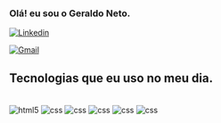 

### Olá! eu sou o Geraldo Neto.

[![Linkedin](https://img.shields.io/badge/LinkedIn-0077B5?style=for-the-badge&logo=linkedin&logoColor=white)](https://www.linkedin.com/in/geraldo-neto-7826a5260)

[![Gmail](https://img.shields.io/badge/Gmail-D14836?style=for-the-badge&logo=gmail&logoColor=white)](gnetoofc@gmai.com)




## Tecnologias que eu uso no meu dia.

<div style="display: inline_block"><br/>
      <img align="center" alt="html5" src="https://img.shields.io/badge/HTML5-E34F26?style=for-the-badge&logo=html5&logoColor=white" />
      <img align="center" alt="css" src="https://img.shields.io/badge/CSS3-1572B6?style=for-the-badge&logo=css3&logoColor=white" />
      <img align="center" alt="css" src="https://img.shields.io/badge/Bootstrap-563D7C?style=for-the-badge&logo=bootstrap&logoColor=white" />
      <img align="center" alt="css" src="https://img.shields.io/badge/PHP-777BB4?style=for-the-badge&logo=php&logoColor=white" />
      <img align="center" alt="css" src="https://img.shields.io/badge/Java-ED8B00?style=for-the-badge&logo=openjdk&logoColor=white" />
      <img align="center" alt="css" src="https://img.shields.io/badge/PostgreSQL-316192?style=for-the-badge&logo=postgresql&logoColor=white" />

</div>

<br/>
